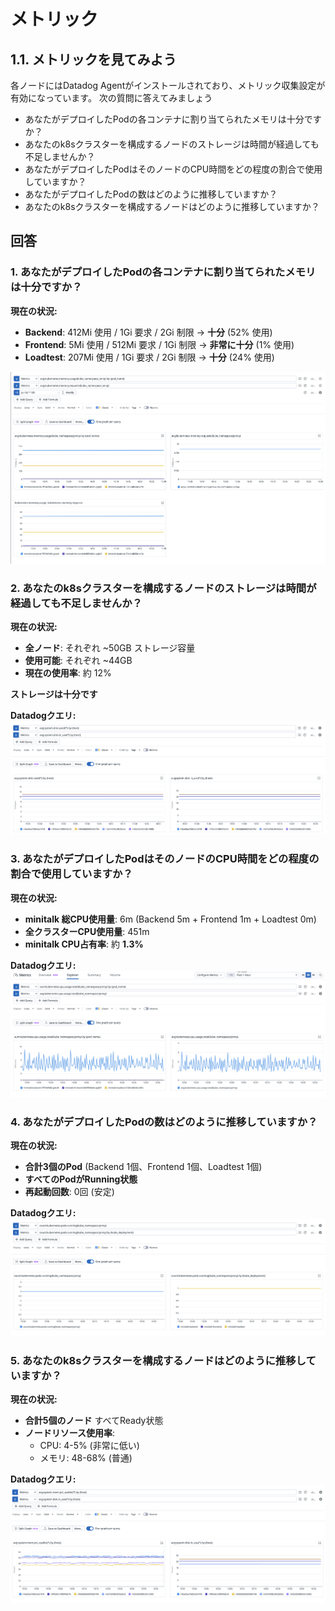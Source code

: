 # メトリック

## 1.1. メトリックを見てみよう

各ノードにはDatadog Agentがインストールされており、メトリック収集設定が有効になっています。
次の質問に答えてみましょう

- あなたがデプロイしたPodの各コンテナに割り当てられたメモリは十分ですか？
- あなたのk8sクラスターを構成するノードのストレージは時間が経過しても不足しませんか？
- あなたがデプロイしたPodはそのノードのCPU時間をどの程度の割合で使用していますか？
- あなたがデプロイしたPodの数はどのように推移していますか？
- あなたのk8sクラスターを構成するノードはどのように推移していますか？

## 回答

### 1. あなたがデプロイしたPodの各コンテナに割り当てられたメモリは十分ですか？

**現在の状況:**
- **Backend**: 412Mi 使用 / 1Gi 要求 / 2Gi 制限 → **十分** (52% 使用)
- **Frontend**: 5Mi 使用 / 512Mi 要求 / 1Gi 制限 → **非常に十分** (1% 使用)
- **Loadtest**: 207Mi 使用 / 1Gi 要求 / 2Gi 制限 → **十分** (24% 使用)

![メモリ使用量グラフ](2.png)

### 2. あなたのk8sクラスターを構成するノードのストレージは時間が経過しても不足しませんか？

**現在の状況:**
- **全ノード**: それぞれ ~50GB ストレージ容量
- **使用可能**: それぞれ ~44GB 
- **現在の使用率**: 約 12%

**ストレージは十分です**

**Datadogクエリ:**
![ストレージ使用量グラフ](3.png)

### 3. あなたがデプロイしたPodはそのノードのCPU時間をどの程度の割合で使用していますか？

**現在の状況:**
- **minitalk 総CPU使用量**: 6m (Backend 5m + Frontend 1m + Loadtest 0m)
- **全クラスターCPU使用量**: 451m
- **minitalk CPU占有率**: 約 **1.3%**

**Datadogクエリ:**
![CPU使用量グラフ](4.png)

### 4. あなたがデプロイしたPodの数はどのように推移していますか？

**現在の状況:**
- **合計3個のPod** (Backend 1個、Frontend 1個、Loadtest 1個)
- **すべてのPodがRunning状態**
- **再起動回数**: 0回 (安定)

**Datadogクエリ:**
![Pod数グラフ](5.png)

### 5. あなたのk8sクラスターを構成するノードはどのように推移していますか？

**現在の状況:**
- **合計5個のノード** すべてReady状態
- **ノードリソース使用率**:
  - CPU: 4-5% (非常に低い)
  - メモリ: 48-68% (普通)

**Datadogクエリ:**
![ノード状態グラフ](6.png) 
